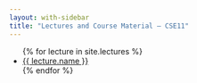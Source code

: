```yaml
---
layout: with-sidebar
title: "Lectures and Course Material – CSE11"
---
```


<ul>
{% for lecture in site.lectures %}
<li><a title="{{ lecture.index }}" href="{{ lecture.url }}">{{ lecture.name }}</a></li>
{% endfor %}
</ul>